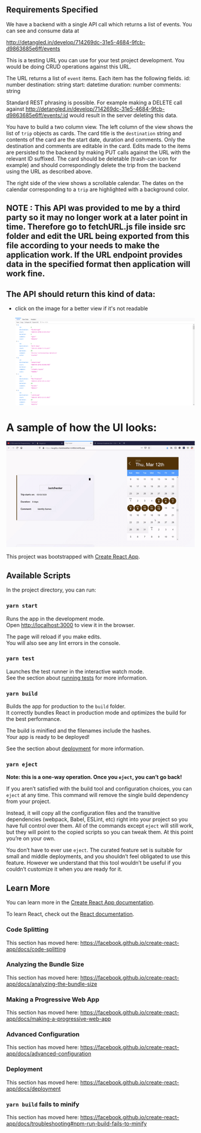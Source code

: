 ## Requirements Specified
We have a backend with a single API call which returns a list of events. You can see and consume data at

http://detangled.in/develop/714269dc-31e5-4684-9fcb-d9863685e6ff/events

This is a testing URL you can use for your test project development. You would
be doing CRUD operations against this URL.

The URL returns a list of `event` items. Each item has the following fields.
id: number
destination: string
start: datetime
duration: number
comments: string

Standard REST phrasing is possible. For example making a DELETE call against http://detangled.in/develop/714269dc-31e5-4684-9fcb-d9863685e6ff/events/:id would result in the server deleting this data.

You have to build a two column view. The left column of the view shows the list of `trip` objects as cards. The card title is the `destination` string and contents of the card are the start date, duration and comments. Only the destination and comments are editable in the card. Edits made to the items are persisted to the backend by making PUT calls against the URL with the relevant ID suffixed. The card should be deletable (trash-can icon for example) and should correspondingly delete the trip from the backend using the URL as described above.

The right side of the view shows a scrollable calendar. The dates on the calendar corresponding to a `trip` are highlighted with a background color.

## NOTE : This API was provided to me by a third party so it may no longer work at a later point in time. Therefore go to fetchURL.js file inside src folder and edit the URL being exported from this file according to your needs to make the application work. If the URL endpoint provides data in the specified format then application will work fine.

## The API should return this kind of data:
- click on the image for a better view if it's not readable <br /> <br /> 
![API response](https://github.com/yassh-pandey/detangled-challenge/blob/master/detangledAPI.png)

# A sample of how the UI looks:
![UI gif](https://github.com/yassh-pandey/detangled-challenge/blob/master/WebAppGif.gif)

This project was bootstrapped with [Create React App](https://github.com/facebook/create-react-app).

## Available Scripts

In the project directory, you can run:

### `yarn start`

Runs the app in the development mode.<br />
Open [http://localhost:3000](http://localhost:3000) to view it in the browser.

The page will reload if you make edits.<br />
You will also see any lint errors in the console.

### `yarn test`

Launches the test runner in the interactive watch mode.<br />
See the section about [running tests](https://facebook.github.io/create-react-app/docs/running-tests) for more information.

### `yarn build`

Builds the app for production to the `build` folder.<br />
It correctly bundles React in production mode and optimizes the build for the best performance.

The build is minified and the filenames include the hashes.<br />
Your app is ready to be deployed!

See the section about [deployment](https://facebook.github.io/create-react-app/docs/deployment) for more information.

### `yarn eject`

**Note: this is a one-way operation. Once you `eject`, you can’t go back!**

If you aren’t satisfied with the build tool and configuration choices, you can `eject` at any time. This command will remove the single build dependency from your project.

Instead, it will copy all the configuration files and the transitive dependencies (webpack, Babel, ESLint, etc) right into your project so you have full control over them. All of the commands except `eject` will still work, but they will point to the copied scripts so you can tweak them. At this point you’re on your own.

You don’t have to ever use `eject`. The curated feature set is suitable for small and middle deployments, and you shouldn’t feel obligated to use this feature. However we understand that this tool wouldn’t be useful if you couldn’t customize it when you are ready for it.

## Learn More

You can learn more in the [Create React App documentation](https://facebook.github.io/create-react-app/docs/getting-started).

To learn React, check out the [React documentation](https://reactjs.org/).

### Code Splitting

This section has moved here: https://facebook.github.io/create-react-app/docs/code-splitting

### Analyzing the Bundle Size

This section has moved here: https://facebook.github.io/create-react-app/docs/analyzing-the-bundle-size

### Making a Progressive Web App

This section has moved here: https://facebook.github.io/create-react-app/docs/making-a-progressive-web-app

### Advanced Configuration

This section has moved here: https://facebook.github.io/create-react-app/docs/advanced-configuration

### Deployment

This section has moved here: https://facebook.github.io/create-react-app/docs/deployment

### `yarn build` fails to minify

This section has moved here: https://facebook.github.io/create-react-app/docs/troubleshooting#npm-run-build-fails-to-minify
